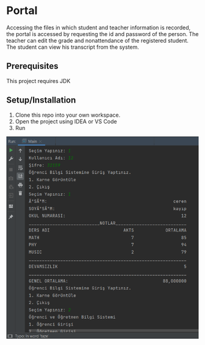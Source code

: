 # Portal
Accessing the files in which student and teacher information is recorded, the portal is accessed by requesting the id and password of the person. The teacher can edit the grade and nonattendance of the registered student. The student can view his transcript from the system.

## Prerequisites
This project requires JDK

## Setup/Installation
1. Clone this repo into your own workspace.
2. Open the project using IDEA or VS Code
3.  Run

![Portal portal](res/portal.png)

